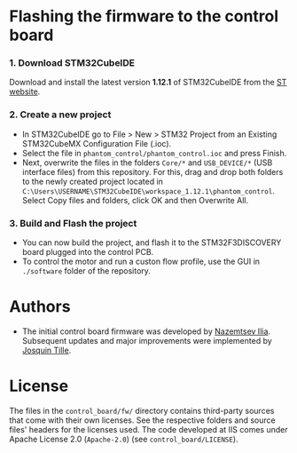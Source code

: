 # Flashing the firmware to the control board

### 1. Download STM32CubeIDE
Download and install the latest version **1.12.1** of STM32CubeIDE from the [ ST website](https://www.st.com/en/development-tools/stm32cubeide.html#get-software).

### 2. Create a new project
- In STM32CubeIDE go to File > New > STM32 Project from an Existing STM32CubeMX Configuration File (.ioc).<br>
- Select the file in `phantom_control/phantom_control.ioc` and press Finish.<br>
- Next, overwrite the files in the folders `Core/*` and `USB_DEVICE/*` (USB interface files) from this repository. 
For this, drag and drop both folders to the newly created project located in `C:\Users\USERNAME\STM32CubeIDE\workspace_1.12.1\phantom_control`. Select Copy files and folders, click OK and then Overwrite All.<br>
### 3. Build and Flash the project
- You can now build the project, and flash it to the STM32F3DISCOVERY board plugged into the control PCB. <br>
- To control the motor and run a custon flow profile, use the GUI in `./software` folder of the repository.

# Authors
- The initial control board firmware was developed by [Nazemtsev Ilia](https://www.linkedin.com/in/ilia-nazemtsev/). Subsequent updates and major improvements were implemented by [Josquin Tille](https://www.linkedin.com/in/josquin-tille-829a341a7/).

# License
The files in the `control_board/fw/` directory contains third-party sources that come with their own licenses. See the respective folders and source files' headers for the licenses used.
The code developed at IIS comes under Apache License 2.0 (`Apache-2.0`) (see `control_board/LICENSE`).